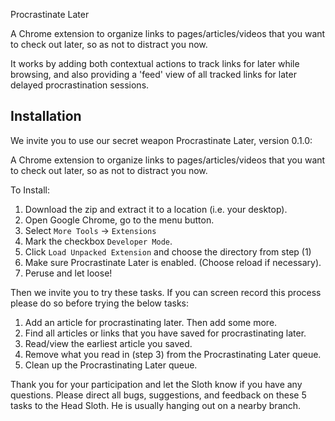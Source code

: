 Procrastinate Later

A Chrome extension to organize links to pages/articles/videos that you want to check out later, so as not to distract you now.

It works by adding both contextual actions to track links for later while browsing, and also providing a 'feed' view of all tracked links for later delayed procrastination sessions.


Installation
-------------
We invite you to use our secret weapon Procrastinate Later, version 0.1.0:

A Chrome extension to organize links to pages/articles/videos that you want to check out later, so as not to distract you now.

To Install:
1. Download the zip and extract it to a location (i.e. your desktop).
2. Open Google Chrome, go to the menu button.
3. Select `More Tools` -> `Extensions`
4. Mark the checkbox `Developer Mode`. 
5. Click `Load Unpacked Extension` and choose the directory from step (1)
6. Make sure Procrastinate Later is enabled. (Choose reload if necessary).
7. Peruse and let loose!


Then we invite you to try these tasks.
If you can screen record this process please do so before trying the below tasks:

1. Add an article for procrastinating later. Then add some more.
2. Find all articles or links that you have saved for procrastinating later.
3. Read/view the earliest article you saved.
4. Remove what you read in (step 3) from the Procrastinating Later queue.
5. Clean up the Procrastinating Later queue.

Thank you for your participation and let the Sloth know if you have any questions.
Please direct all bugs, suggestions, and feedback on these 5 tasks to the Head Sloth. He is usually hanging out on a nearby branch.